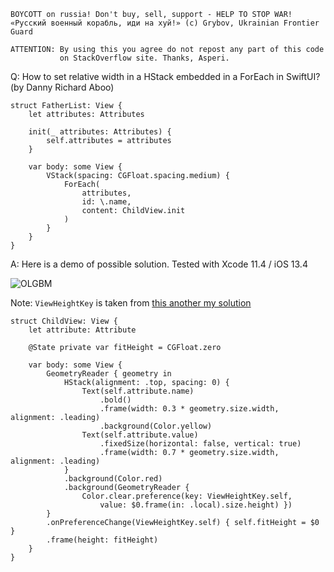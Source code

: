 ```
BOYCOTT on russia! Don't buy, sell, support - HELP TO STOP WAR!
«Русский военный корабль, иди на хуй!» (c) Grybov, Ukrainian Frontier Guard

ATTENTION: By using this you agree do not repost any part of this code
           on StackOverflow site. Thanks, Asperi.
```

Q: How to set relative width in a HStack embedded in a ForEach in SwiftUI? (by Danny Richard Aboo)

```
struct FatherList: View {
    let attributes: Attributes
    
    init(_ attributes: Attributes) {
        self.attributes = attributes
    }
    
    var body: some View {
        VStack(spacing: CGFloat.spacing.medium) {
            ForEach(
                attributes,
                id: \.name,
                content: ChildView.init
            )
        }
    }
}
```

A: Here is a demo of possible solution. Tested with Xcode 11.4 / iOS 13.4

![OLGBM](https://user-images.githubusercontent.com/62171579/175788207-d9f22cbe-c2a7-4dcf-a4d3-c69d278a87a9.png)

Note: `ViewHeightKey` is taken from [this another my solution](https://github.com/Asperi-Demo/4SwiftUI/blob/master/Answers/Card_to_full_screen.md)

```
struct ChildView: View {
    let attribute: Attribute

    @State private var fitHeight = CGFloat.zero

    var body: some View {
        GeometryReader { geometry in
            HStack(alignment: .top, spacing: 0) {
                Text(self.attribute.name)
                    .bold()
                    .frame(width: 0.3 * geometry.size.width, alignment: .leading)
                    .background(Color.yellow)
                Text(self.attribute.value)
                    .fixedSize(horizontal: false, vertical: true)
                    .frame(width: 0.7 * geometry.size.width, alignment: .leading)
            }
            .background(Color.red)
            .background(GeometryReader {
                Color.clear.preference(key: ViewHeightKey.self,
                    value: $0.frame(in: .local).size.height) })
        }
        .onPreferenceChange(ViewHeightKey.self) { self.fitHeight = $0 }
        .frame(height: fitHeight)
    }
}
```
